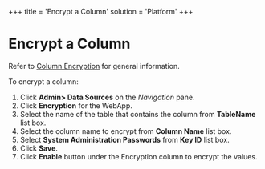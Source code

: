 +++
title = 'Encrypt a Column'
solution = 'Platform'
+++

# Encrypt a Column

Refer to [Column Encryption](Column_Encryption) for general
information.

To encrypt a column:

1.  Click **Admin\> Data Sources** on the *Navigation* pane.
2.  Click **Encryption** for the WebApp.
3.  Select the name of the table that contains the column from
    **TableName** list box.
4.  Select the column name to encrypt from **Column Name** list box.
5.  Select **System Administration Passwords** from **Key ID** list box.
6.  Click **Save**.
7.  Click **Enable** button under the Encryption column to encrypt the
    values.
